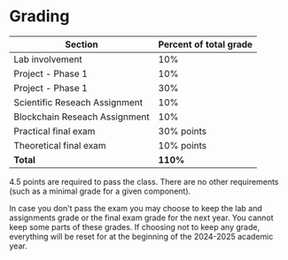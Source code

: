 # Grading

| Section    | Percent of total grade |
| -------- | ------- |
| Lab involvement | 10% |
| Project - Phase 1| 10% |
| Project - Phase 1| 30% |
| Scientific Reseach Assignment | 10%|
| Blockchain Reseach Assignment | 10%|
| Practical final exam | 30%  points |
| Theoretical final exam | 10%  points |
| **Total** | **110%** |


4.5 points are required to pass the class.
There are no other requirements (such as a minimal grade for a given component).

In case you don't pass the exam you may choose to keep the lab and assignments grade or the final exam grade for the next year. You cannot keep some parts of these grades. If choosing not to keep any grade, everything will be reset for at the beginning of the 2024-2025 academic year.
